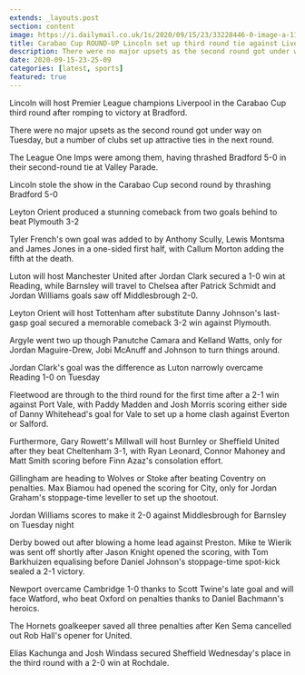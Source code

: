 ```yaml
---
extends: _layouts.post
section: content
image: https://i.dailymail.co.uk/1s/2020/09/15/23/33228446-0-image-a-117_1600208157398.jpg 
title: Carabao Cup ROUND-UP Lincoln set up third round tie against Liverpool after thrashing Bradford 
description: There were no major upsets as the second round got under way on Tuesday night, but a number of clubs set up attractive ties in the next round. 
date: 2020-09-15-23-25-09 
categories: [latest, sports] 
featured: true 
--- 
```

Lincoln will host Premier League champions Liverpool in the Carabao Cup third round after romping to victory at Bradford.

There were no major upsets as the second round got under way on Tuesday, but a number of clubs set up attractive ties in the next round.

The League One Imps were among them, having thrashed Bradford 5-0 in their second-round tie at Valley Parade.

Lincoln stole the show in the Carabao Cup second round by thrashing Bradford 5-0

Leyton Orient produced a stunning comeback from two goals behind to beat Plymouth 3-2

Tyler French's own goal was added to by Anthony Scully, Lewis Montsma and James Jones in a one-sided first half, with Callum Morton adding the fifth at the death.

Luton will host Manchester United after Jordan Clark secured a 1-0 win at Reading, while Barnsley will travel to Chelsea after Patrick Schmidt and Jordan Williams goals saw off Middlesbrough 2-0.

Leyton Orient will host Tottenham after substitute Danny Johnson's last-gasp goal secured a memorable comeback 3-2 win against Plymouth.

Argyle went two up though Panutche Camara and Kelland Watts, only for Jordan Maguire-Drew, Jobi McAnuff and Johnson to turn things around.

Jordan Clark's goal was the difference as Luton narrowly overcame Reading 1-0 on Tuesday

Fleetwood are through to the third round for the first time after a 2-1 win against Port Vale, with Paddy Madden and Josh Morris scoring either side of Danny Whitehead's goal for Vale to set up a home clash against Everton or Salford. 

Furthermore, Gary Rowett's Millwall will host Burnley or Sheffield United after they beat Cheltenham 3-1, with Ryan Leonard, Connor Mahoney and Matt Smith scoring before Finn Azaz's consolation effort.

Gillingham are heading to Wolves or Stoke after beating Coventry on penalties. Max Biamou had opened the scoring for City, only for Jordan Graham's stoppage-time leveller to set up the shootout.

Jordan Williams scores to make it 2-0 against Middlesbrough for Barnsley on Tuesday night

Derby bowed out after blowing a home lead against Preston. Mike te Wierik was sent off shortly after Jason Knight opened the scoring, with Tom Barkhuizen equalising before Daniel Johnson's stoppage-time spot-kick sealed a 2-1 victory.

Newport overcame Cambridge 1-0 thanks to Scott Twine's late goal and will face Watford, who beat Oxford on penalties thanks to Daniel Bachmann's heroics.

The Hornets goalkeeper saved all three penalties after Ken Sema cancelled out Rob Hall's opener for United.

Elias Kachunga and Josh Windass secured Sheffield Wednesday's place in the third round with a 2-0 win at Rochdale.

